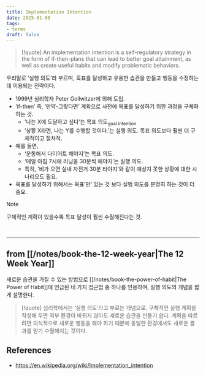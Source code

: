 ```yaml
---
title: Implementation Intention
date: 2025-01-08
tags:
- terms
draft: false
---
```


> [!quote]
> An implementation intention is a self-regulatory strategy in the form of if-then-plans that can lead to better goal attainment, as well as create useful habits and modify problematic behaviors. 

우리말로 ‘실행 의도’라 부르며, 목표를 달성하고 유용한 습관을 만들고 행동을 수정하는데 이용되는 전략이다.
- 1999년 심리학자 Peter Gollwitzer에 의해 도입.
- ‘if-then’ 즉, ‘만약-그렇다면’ 계획으로 사전에 목표를 달성하기 위한 과정을 구체화하는 것.
	- ’나는 X에 도달하고 싶다’는 목표 의도<sub>goal intention</sub>
	- ’상황 X라면, 나는 Y를 수행할 것이다.’는 실행 의도. 목표 의도보다 훨씬 더 구체적이고 절차적.
- 예를 들면,
	- ‘운동해서 다이어트 해야지’는 목표 의도.
	- ‘매일 아침 7시에 러닝을 30분씩 해야지’는 실행 의도.
	- 특히, ’비가 오면 실내 자전거 30분 타야지’와 같이 예상치 못한 상황에 대한 시나리오도 필요.
- 목표를 달성하기 위해서는 목표’만’ 있는 것 보다 실행 의도를 분명히 하는 것이 더 중요.

> [!note] 
> 구체적인 계획이 있을수록 목표 달성이 훨씬 수월해진다는 것.

<BR />

---
## from [[/notes/book-the-12-week-year|The 12 Week Year]]
새로운 습관을 가질 수 있는 방법으로 [[/notes/book-the-power-of-habit|The Power of Habit]]에 언급된 네 가지 접근법 중 하나를 인용하며, 실행 의도의 개념을 짧게 설명한다.

> [!quote]
> 심리학에서는 ‘실행 의도’라고 부르는 개념으로, 구체적인 실행 계획을 작성해 두면 외부 환경이 바뀌지 않아도 새로운 습관을 만들기 쉽다. 계획을 따르려면 의식적으로 새로운 행동을 해야 하기 때문에 동일한 환경에서도 새로운 결과를 얻기 수월해지는 것이다.



## References
- https://en.wikipedia.org/wiki/Implementation_intention